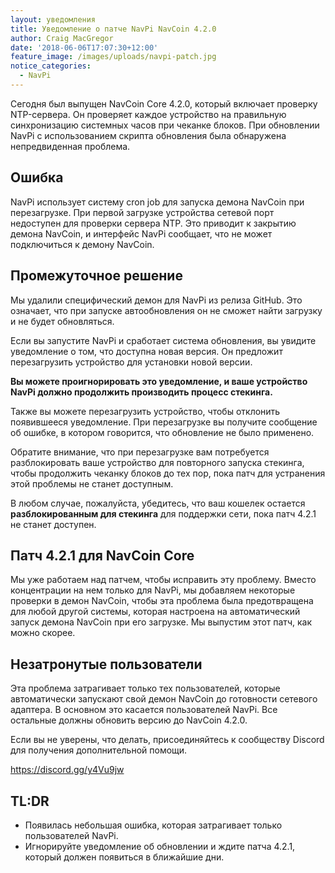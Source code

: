 ```yaml
---
layout: уведомления
title: Уведомление о патче NavPi NavCoin 4.2.0
author: Craig MacGregor
date: '2018-06-06T17:07:30+12:00'
feature_image: /images/uploads/navpi-patch.jpg
notice_categories:
  - NavPi
---
```

Сегодня был выпущен NavCoin Core 4.2.0, который включает проверку NTP-сервера. Он проверяет каждое устройство на правильную синхронизацию системных часов при чеканке блоков. При обновлении NavPi с использованием скрипта обновления была обнаружена непредвиденная проблема.
<!--more-->

## Ошибка

NavPi использует систему cron job для запуска демона NavCoin при перезагрузке. При первой загрузке устройства сетевой порт недоступен для проверки сервера NTP. Это приводит к закрытию демона NavCoin, и интерфейс NavPi сообщает, что не может подключиться к демону NavCoin.

## Промежуточное решение

Мы удалили специфический демон для NavPi из релиза GitHub. Это означает, что при запуске автообновления он не сможет найти загрузку и не будет обновляться.

Если вы запустите NavPi и сработает система обновления, вы увидите уведомление о том, что доступна новая версия. Он предложит перезагрузить устройство для установки новой версии.

**Вы можете проигнорировать это уведомление, и ваше устройство NavPi должно продолжить производить процесс стекинга.**

Также вы можете перезагрузить устройство, чтобы отклонить появившееся уведомление. При перезагрузке вы получите сообщение об ошибке, в котором говорится, что обновление не было применено.

Обратите внимание, что при перезагрузке вам потребуется разблокировать ваше устройство для повторного запуска стекинга, чтобы продолжить чеканку блоков до тех пор, пока патч для устранения этой проблемы не станет доступным.

В любом случае, пожалуйста, убедитесь, что ваш кошелек остается **разблокированным для стекинга** для поддержки сети, пока патч 4.2.1 не станет доступен.

## Патч 4.2.1 для NavCoin Core

Мы уже работаем над патчем, чтобы исправить эту проблему. Вместо концентрации на нем только для NavPi, мы добавляем некоторые проверки в демон NavCoin, чтобы эта проблема была предотвращена для любой другой системы, которая настроена на автоматический запуск демона NavCoin при его загрузке. Мы выпустим этот патч, как можно скорее.

## Незатронутые пользователи

Эта проблема затрагивает только тех пользователей, которые автоматически запускают свой демон NavCoin до готовности сетевого адаптера. В основном это касается пользователей NavPi. Все остальные должны обновить версию до NavCoin 4.2.0.

Если вы не уверены, что делать, присоединяйтесь к сообществу Discord для получения дополнительной помощи.

<https://discord.gg/y4Vu9jw>

## TL:DR
+ Появилась небольшая ошибка, которая затрагивает только пользователей NavPi.
+ Игнорируйте уведомление об обновлении и ждите патча 4.2.1, который должен появиться в ближайшие дни.

